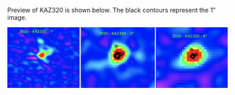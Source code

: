 Preview of KAZ320 is shown below. The black contours represent the 1" image. 

![KAZ320](KAZ320.png "KAZ320")
